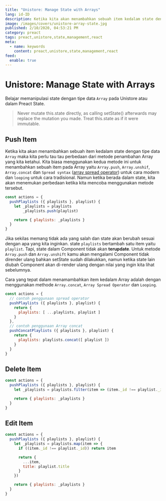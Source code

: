 ```yaml
---
title: "Unistore: Manage State with Arrays"
lang: id-ID
description: Ketika kita akan menambahkan sebuah item kedalam state dengan tipe data `Array` maka kita perlu tau tau perbedaan dari metode penambahan Array yang kita ketahui. 
image: /images/covers/unistore-array-state.jpg
published: 2/10/2020, 04:53:21 PM
category: preact
tags: preact,unistore,state,management,react
meta:
  - name: keywords
    content: preact,unistore,state,management,react
feed:
  enable: true
---
```


# Unistore: Manage State with Arrays

<Author name="Ryan Aunur Rassyid" />
<FeaturedImage 
  src="/images/covers/unistore-array-state.jpg"
  source="tokeet.com"
  sourceLink="https://tokeet.com" />

Belajar memanipulasi state dengan tipe data `Array` pada Unistore atau dalam Preact State.

> Never mutate this.state directly, as calling setState() afterwards may replace the mutation you made. Treat this.state as if it were immutable.

## Push Item
Ketika kita akan menambahkan sebuah item kedalam state dengan tipe data `Array` maka kita perlu tau tau perbedaan dari metode penambahan Array yang kita ketahui. Kita biasa menggunakan kedua metode ini untuk menambahkan sebuah item pada Array yaitu `Array.push`, `Array.unshif`, `Array.concat` dan `Spread syntax` ([array spread operator](https://developer.mozilla.org/en-US/docs/Web/JavaScript/Reference/Operators/Spread_syntax)) untuk cara modern dan `looping` untuk cara tradisional. Namun ketika berada dalam state, kita akan menemukan perbedaan ketika kita mencoba menggunakan metode tersebut.

```js
const actions = {
  pushPlaylists ({ playlists }, playlist) {
    let _playlists = playlists
        _playlists.push(playlist)

    return { playlists: _playlists }
  }
}
```

Jika sekilas memang tidak ada yang salah dan state akan berubah sesuai dengan apa yang kita inginkan. state `playlists` bertambah satu item yaitu `playlist`. Tapi, state dalam Component tidak akan **terupdate**. Untuk metode `Array.push` dan `Array.unshift` kamu akan mengalami Component tidak dirender ulang bahkan setState sudah dilakukkan, namun ketika state lain diubah Component akan di-render ulang dengan nilai yang ingin kita lihat sebelumnya. 

Cara yang tepat dalam menamambahkan item kedalam Array adalah dengan menggunakan methode `Array.concat`, `Array Spread Operator` dan `Looping`. 

```js
const actions = {
  // contoh penggunaan spread operator
  pushPlaylists ({ playlists }, playlist) {
    return { 
      playlists: [ ...playlists, playlist ]
    }
  },
  // contoh penggunaan Array concat
  pushConcatPlaylists ({ playlists }, playlist) {
    return { 
      playlists: playlists.concat([ playlist ])
    }
  }
}
```

## Delete Item
```js
const actions = {
  pushPlaylists ({ playlists }, playlist) {
    let _playlists = playlists.filter(item => (item._id !== playlist._id))

    return { playlists: _playlists }
  }
}
```

## Edit Item
```js
const actions = {
  pushPlaylists ({ playlists }, playlist) {
    let _playlists = playlists.map(item => {
      if ((item._id !== playlist._id)) return item

      return {
        ...item,
        title: playlist.title
      }
    })

    return { playlists: _playlists }
  }
}
```

<Disqus />

